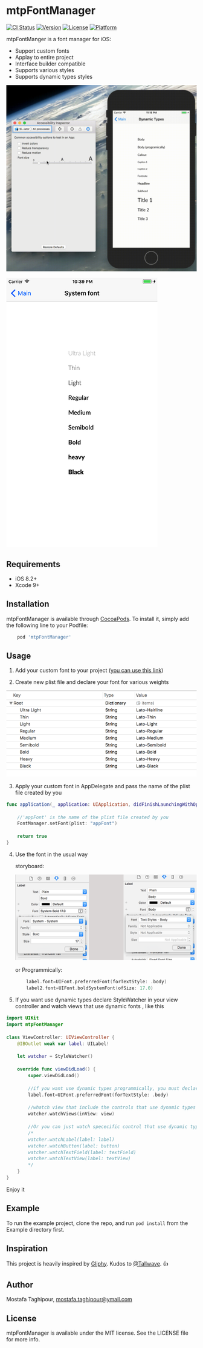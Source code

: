 # mtpFontManager

[![CI Status](http://img.shields.io/travis/mostafa.taghipour@ymail.com/mtpFontManager.svg?style=flat)](https://travis-ci.org/mostafa.taghipour@ymail.com/mtpFontManager)
[![Version](https://img.shields.io/cocoapods/v/mtpFontManager.svg?style=flat)](http://cocoapods.org/pods/mtpFontManager)
[![License](https://img.shields.io/cocoapods/l/mtpFontManager.svg?style=flat)](http://cocoapods.org/pods/mtpFontManager)
[![Platform](https://img.shields.io/cocoapods/p/mtpFontManager.svg?style=flat)](http://cocoapods.org/pods/mtpFontManager)



mtpFontManger is a font manager for iOS:

- Support custom fonts
- Applay to entire project
- Interface builder compatible
- Supports various styles
- Supports dynamic types styles

![dynamic types](/screenshots/1.gif)

![system font](/screenshots/2.png)



## Requirements
- iOS 8.2+
- Xcode 9+

## Installation

mtpFontManager is available through [CocoaPods](http://cocoapods.org). To install
it, simply add the following line to your Podfile:

```ruby
    pod 'mtpFontManager'
```

## Usage
1. Add your custom font to  your project ([you can use this link](https://medium.com/yay-its-erica/how-to-import-fonts-into-xcode-swift-3-f0de7e921ef8))

2. Create new plist file and declare your font for various weights

![font plist file](/screenshots/3.png)

3. Apply your custom font in AppDelegate and pass the name of the plist file created by you

```swift
func application(_ application: UIApplication, didFinishLaunchingWithOptions launchOptions: [UIApplicationLaunchOptionsKey: Any]?) -> Bool {

    //'appFont' is the name of the plist file created by you
    FontManager.setFont(plist: "appFont")

    return true
}
```

4. Use the font in the usual way

    storyboard:

    ![use storyboard](/screenshots/4.png)

    or Programmically:

    ```swift
        label.font=UIFont.preferredFont(forTextStyle: .body)
        label2.font=UIFont.boldSystemFont(ofSize: 17.0)
    ```

5. If you want use dynamic types declare StyleWatcher in your view controller and watch views that use dynamic fonts , like this

```swift
import UIKit
import mtpFontManager

class ViewController: UIViewController {
    @IBOutlet weak var label: UILabel!

    let watcher = StyleWatcher()

    override func viewDidLoad() {
        super.viewDidLoad()

        //if you want use dynamic types programmically, you must declare it before watch views
        label.font=UIFont.preferredFont(forTextStyle: .body)

        //whatch view that include the controls that use dynamic types
        watcher.watchViews(inView: view)

        //Or you can just watch spececific control that use dynamic types
        /*
        watcher.watchLabel(label: label)
        watcher.watchButton(label: button)
        watcher.watchTextField(label: textField)
        watcher.watchTextView(label: textView)
        */
    }
}
```

Enjoy it



## Example

To run the example project, clone the repo, and run `pod install` from the Example directory first.

## Inspiration
This project is heavily inspired by [Gliphy](https://github.com/Tallwave/Gliphy).
Kudos to [@Tallwave](https://github.com/Tallwave). :thumbsup:

## Author

Mostafa Taghipour, mostafa.taghipour@ymail.com

## License

mtpFontManager is available under the MIT license. See the LICENSE file for more info.
